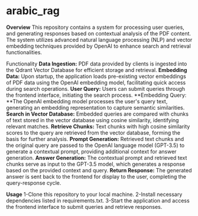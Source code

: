 # arabic_rag

**Overview**
This repository contains a system for processing user queries, and generating responses based on contextual analysis of the PDF content. The system utilizes advanced natural language processing (NLP) and vector embedding techniques provided by OpenAI to enhance search and retrieval functionalities.

Functionality
**Data Ingestion:** PDF data provided by clients is ingested into the Qdrant Vector Database for efficient storage and retrieval.
**Embedding Data:** Upon startup, the application loads pre-existing vector embeddings of PDF data using the OpenAI embedding model, facilitating quick access during search operations.
**User Query:** Users can submit queries through the frontend interface, initiating the search process.
**Embedding Query: **The OpenAI embedding model processes the user's query text, generating an embedding representation to capture semantic similarities.
**Search in Vector Database:** Embedded queries are compared with chunks of text stored in the vector database using cosine similarity, identifying relevant matches.
**Retrieve Chunks:** Text chunks with high cosine similarity scores to the query are retrieved from the vector database, forming the basis for further analysis.
**Prompt Generation:** Retrieved text chunks and the original query are passed to the OpenAI language model (GPT-3.5) to generate a contextual prompt, providing additional context for answer generation.
**Answer Generation:** The contextual prompt and retrieved text chunks serve as input to the GPT-3.5 model, which generates a response based on the provided context and query.
**Return Response:** The generated answer is sent back to the frontend for display to the user, completing the query-response cycle.

**Usage**
1-Clone this repository to your local machine.
2-Install necessary dependencies listed in requirements.txt.
3-Start the application and access the frontend interface to submit queries and retrieve responses.



